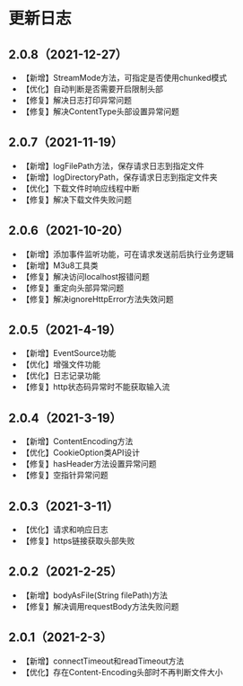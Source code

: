 # 更新日志

## 2.0.8（2021-12-27）

* 【新增】StreamMode方法，可指定是否使用chunked模式
* 【优化】自动判断是否需要开启限制头部
* 【修复】解决日志打印异常问题
* 【修复】解决ContentType头部设置异常问题

## 2.0.7（2021-11-19）

* 【新增】logFilePath方法，保存请求日志到指定文件
* 【新增】logDirectoryPath，保存请求日志到指定文件夹
* 【优化】下载文件时响应线程中断
* 【修复】解决下载文件失败问题

## 2.0.6（2021-10-20）

* 【新增】添加事件监听功能，可在请求发送前后执行业务逻辑
* 【新增】M3u8工具类
* 【修复】解决访问localhost报错问题
* 【修复】重定向头部异常问题
* 【修复】解决ignoreHttpError方法失效问题

## 2.0.5（2021-4-19）

* 【新增】EventSource功能
* 【优化】增强文件功能
* 【优化】日志记录功能
* 【修复】http状态码异常时不能获取输入流

## 2.0.4（2021-3-19）

* 【新增】ContentEncoding方法
* 【优化】CookieOption类API设计
* 【修复】hasHeader方法设置异常问题
* 【修复】空指针异常问题

## 2.0.3（2021-3-11）

* 【优化】请求和响应日志
* 【修复】https链接获取头部失败

## 2.0.2（2021-2-25）

* 【新增】bodyAsFile(String filePath)方法
* 【修复】解决调用requestBody方法失败问题

## 2.0.1（2021-2-3）

* 【新增】connectTimeout和readTimeout方法
* 【优化】存在Content-Encoding头部时不再判断文件大小